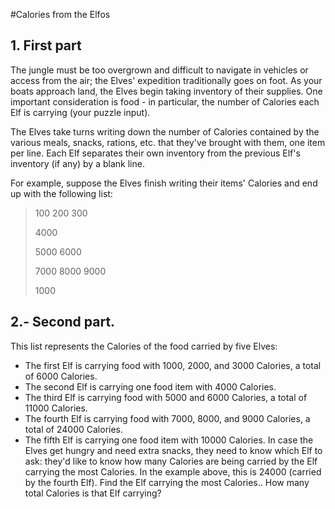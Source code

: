 #Calories from the Elfos
 ## 1. First part
The jungle must be too overgrown and difficult to navigate in vehicles or access from the air; the Elves' expedition traditionally goes on foot. As your boats approach land, the Elves begin taking inventory of their supplies. One important consideration is food - in particular, the number of Calories each Elf is carrying (your puzzle input).

The Elves take turns writing down the number of Calories contained by the various meals, snacks, rations, etc. that they've brought with them, one item per line. Each Elf separates their own inventory from the previous Elf's inventory (if any) by a blank line.

For example, suppose the Elves finish writing their items' Calories and end up with the following list:


> 100
> 200
> 300
>
> 4000
>
> 5000
> 6000
>
> 7000
> 8000
> 9000
>
> 1000

## 2.- Second part.
This list represents the Calories of the food carried by five Elves:
* 	The first Elf is carrying food with 1000, 2000, and 3000 Calories, a total of 6000 Calories.
* 	The second Elf is carrying one food item with 4000 Calories.
* 	The third Elf is carrying food with 5000 and 6000 Calories, a total of 11000 Calories.
* 	The fourth Elf is carrying food with 7000, 8000, and 9000 Calories, a total of 24000 Calories.
* 	The fifth Elf is carrying one food item with 10000 Calories.
In case the Elves get hungry and need extra snacks, they need to know which Elf to ask: they'd like to know how many Calories are being carried by the Elf carrying the most Calories. In the example above, this is 24000 (carried by the fourth Elf).
Find the Elf carrying the most Calories.. How many total Calories is that Elf carrying?
